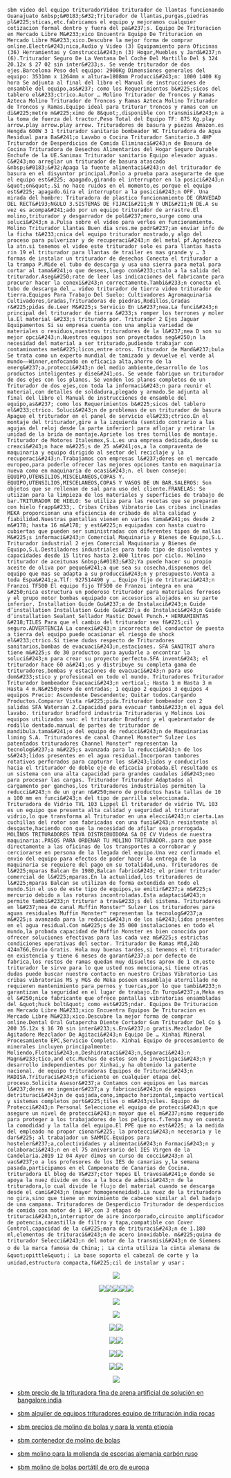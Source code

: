 
```
sbm video del equipo trituradorVideo triturador de llantas funcionando Guanajuato &nbsp;&#0183;&#32;Triturador de llantas,purgas,piedras pl&#225;sticas,etc.fabricamos el equipo y mejoramos cualquier cotizacion formal dentro y fuera del pa&#237;s. Equipo De Trituracion en Mercado Libre M&#233;xico Encuentra Equipo De Trituracion en Mercado Libre M&#233;xico.Descubre la mejor forma de comprar online.Electr&#243;nica,Audio y Video (3) Equipamiento para Oficinas (36) Herramientas y Construcci&#243;n (3) Hogar,Muebles y Jard&#237;n (6).Triturador Seguro De La Ventana Del Coche Del Martillo Del $ 324 20.12x $ 27 02 sin inter&#233;s. Se vende triturador de dos ejes.Barcelona Peso del equipo: 2900Kg Dimensiones generales del equipo: 3531mm x 1264mm x altura=1808mm Producci&#243;n: 1000 1400 Kg hora Se adjunta al final del libro el Manual de instrucciones de ensamble del equipo,as&#237; como los Requerimientos b&#225;sicos del tablero el&#233;ctrico.Autor … Molino Triturador de Troncos y Ramas Azteca Molino Triturador de Troncos y Ramas Azteca Molino Triturador de Troncos y Ramas.Equipo ideal para triturar troncos y ramas con un di&#225;metro m&#225;ximo de 8&quot;,disponible con transmisi&#243;n a la toma de fuerza del tractor.Peso Total del Equipo TF: 875 Kg.play arrow.play arrow.play arrow. Trituradores de basura y piezas Amazon.es Hengda 600W 3 1 triturador sanitario bombeador WC Trituradora de Agua Residual para Ba&#241;o Lavabo o Cocina Triturador Sanitario.3 4HP Triturador de Desperdicios de Comida Eliminaci&#243;n de Basura de Cocina Trituradora de Desechos Alimentarios del Hogar Seguro Durable Enchufe de la UE.Sanimax Triturador sanitario Equipo elevador aguas. C&#243;mo arreglar un triturador de basura atascado &nbsp;&#0183;&#32;Apaga la fuente alimentaci&#243;n del triturador de basura en el disyuntor principal.Ponlo a prueba para asegurarte de que el equipo est&#225; apagado,girando el interruptor en la posici&#243;n &quot;on&quot;.Si no hace ruidos en el momento,es porque el equipo est&#225; apagado.Gira el interruptor a la posici&#243;n OFF. Una mirada del hombre: Trituradora de plastico funcionamiento DE GRAVEDAD DEL RECT&#193;NGULO 3.SISTEMAS DE FIJACI&#211;N Y UNI&#211;N DE.A su vez es acompa&#241;ado por un equipo triturador de arrastre.El molino,triturador y desgarrador de pol&#237;mero,surge como una soluci&#243;n a.Pulsa sobre el video para verlos en funcionamiento. Molino Triturador Llantas Buen dia sres.me podr&#237;an enviar info de la ficha t&#233;cnica del equipo triturador mostrado,y algo del proceso para pulverizar y de recuperaci&#243;n del metal pf.Agradezco la atn.si tenemos el video este triturador solo es para llantas hasta rin 19 el triturador para llantas de trailer es mas grande y … 3 formas de instalar un triturador de desechos Conecta el triturador a la trampa P.Mide el tubo de descarga y usa una sierra para metal para cortar al tama&#241;o que desees,luego con&#233;ctalo a la salida del triturador.Aseg&#250;rate de leer las indicaciones del fabricante para procurar hacer la conexi&#243;n correctamente.Tambi&#233;n conecta el tubo de descarga del … video triturador de tierra video triturador de tierra.Equipos Para Trabajo Del Suelo: Cultivadores Agromaquinaria Cultivadores,Gradas,Trituradoras de piedras,Rodillos,Gradas r&#225;pidas de.Leer M&#225;s Servicio En L&#237;nea.La funci&#243;n principal del triturador de tierra &#233;s romper los terrones y moler la.El material &#233;s triturado por. Triturador 2 Ejes Jaguar Equipamentos Si su empresa cuenta con una amplia variedad de materiales o residuos,nuestros trituradores de la l&#237;nea D son su mejor opci&#243;n.Nuestros equipos son proyectados seg&#250;n la necesidad del material a ser triturado,pudiendo trabajar con contaminantes met&#225;licos,entre otros. Triturador de Mand&#237;bula Se trata como un experto mundial de tamizado y devuelve el verde al mundo——Winner,enfocando en eficacia alta,ahorro de la energ&#237;a,protecci&#243;n del medio ambiente,desarrollo de los productos inteligentes y dise&#241;os. Se vende fabrique un triturador de dos ejes con los planos. Se venden los planos completos de un Triturador de dos ejes,con toda la informaci&#243;n para reunir el material,con detalles de soldadura,plegado y armado.Se adjunta al final del libro el Manual de instrucciones de ensamble del equipo,as&#237; como los Requerimientos b&#225;sicos del tablero el&#233;ctrico. Soluci&#243;n de problemas de un triturador de basura Apague el triturador en el panel de servicio el&#233;ctrico.En el montaje del triturador,gire a la izquierda (sentido contrario a las agujas del reloj desde la parte inferior) para aflojar y retirar la unidad de la brida de montaje.Apriete los tres tornillos de montaje. Triturador de Motores Italesmex,S.L.es una empresa dedicada,desde su creaci&#243;n hace m&#225;s de 25 a&#241;os,a la compraventa de maquinaria y equipo dirigido al sector del reciclaje y la recuperaci&#243;n.Trabajamos con empresas l&#237;deres en el mercado europeo,para poderle ofrecer las mejores opciones tanto en maquinaria nueva como en maquinaria de ocasi&#243;n. el buen consejo: EQUIPO,UTENSILIOS,MISCELANEOS,COPAS Y. EQUIPO,UTENSILIOS,MISCELANEOS,COPAS Y VASOS DE UN BAR.SALEROS: Son objetos que se rellenan de sal para uso del cliente.FRANELAS: Se utiizan para la limpieza de los materiales y superficies de trabajo de bar.TRITURADOR DE HIELO: Se utiliza para las recetas que se preparan con hielo frapp&#233;. Cribas Cribas Vibratorio Las cribas inclinadas MEKA proporcionan una eficiencia de cribado de alta calidad y fiabilidad.Nuestras pantallas vienen en varios tama&#241;os desde 2 m&#178; hasta 16 m&#178; y est&#225;n equipadas con hasta cuatro cubiertas que pueden ser suministradas con diferentes tipos de mallas M&#225;s informaci&#243;n Comercial Maquinaria y Bienes de Equipo,S.L. Triturador industrial 2 ejes Comercial Maquinaria y Bienes de Equipo,S.L.Destiladores industriales para todo tipo de disolventes y capacidades desde 15 litros hasta 2.000 litros por ciclo. Molino triturador de aceitunas &nbsp;&#0183;&#32;Ya puede hacer su propio aceite de oliva por peque&#241;a que sea su cosecha,disponemos del equipo que mas se adapta a su producci&#243;n y presupuesto.Venta a toda Espa&#241;a.Tlf: 927514490 y … Equipo fijo de trituraci&#243;n Franzoi TF500 El equipo fijo TF500 de Franzoi integra en una &#250;nica estructura un poderoso triturador para materiales ferrosos y el grupo motor bombas equipado con accesorios alojados en su parte inferior. Installation Guide Gu&#237;a de Instalaci&#243;n Guide d’installation Installation Guide Gu&#237;a de Instalaci&#243;n Guide d’installation Sealant Sellador Mastic Dowel Punch.• HERRAMIENTAS &#218;TILES Para que el cambio del triturador sea f&#225;cil y seguro.ADVERTENCIA La conexi&#243;n incorrecta del conductor de puesta a tierra del equipo puede ocasionar el riesgo de shock el&#233;ctrico.Si tiene dudas respecto de Trituradores sanitarios,bombas de evacuaci&#243;n,estaciones. SFA SANITRIT ahora tiene m&#225;s de 30 productos para ayudarle a encontrar la soluci&#243;n para crear su proyecto perfecto.SFA invent&#243; el triturador hace 60 a&#241;os y distribuye su completa gama de trituradores,bombas y estaciones de evacuaci&#243;n para uso dom&#233;stico y profesional en todo el mundo. Trituradores Triturador Triturador bombeador Evacuaci&#243;n vertical; Hasta 1 m Hasta 3 m Hasta 4 m.N&#250;mero de entradas; 1 equipo 2 equipos 3 equipos 4 equipos Precio: Ascendente Descendente; Quitar todos.Cargando Productos.Comparar Vista r&#225;pida.Triturador bombeador con 2 salidas SFA Watersan 2.Capacidad para evacuar tambi&#233;n el agua del lavabo. triturador bradford industria Trituradoras y Molinos Los equipos utilizados son: el triturador Bradford y el quebrantador de rodillo dentado.manual de partes de triturador de mandibula.tama&#241;o del equipo de reducci&#243;n de Maquinarias liming S.A. Trituradores de canal Channel Monster™ Sulzer Los patentados trituradores Channel Monster™ representan la tecnolog&#237;a m&#225;s avanzada para la reducci&#243;n de los s&#243;lidos presentes en el agua residual.Incorporan tambores rotativos perforados para capturar los s&#243;lidos y conducirlos hacia el triturador de doble eje de eficacia probada.El resultado es un sistema con una alta capacidad para grandes caudales id&#243;neo para procesar las cargas. Triturador Triturador Adaptados al cargamento por ganchos,los trituradores industriales permiten la reducci&#243;n de un gran n&#250;mero de productos hasta tallas de 10 a 100 mm en funci&#243;n del tipo de parrilla seleccionada. Trituradora de Vidrio TVL 103 Lippel El triturador de vidrio TVL 103 es un equipo que presenta alta calidad y seguridad al triturar vidrio,lo que transforma al Triturador en una elecci&#243;n cierta.Las cuchillas del rotor son fabricadas con una fusi&#243;n resistente al desgaste,haciendo con que la necesidad de afilar sea prorrogada. MOLINOS TRITURADORES TEVA DISTRIBUIDORA SA DE CV Videos de nuestra maquinaria:.PASOS PARA ORDENAR TU MOLINO TRITURADOR..para que pase directamente a las oficinas de los transportes a corroborar y cerciorarse en persona de la llegada del equipo.Una vez confirmado el envio del equipo para efectos de poder hacer la entrega de la maquinaria se requiere del pago en su totalidad,una. Trituradores de l&#225;mparas Balcan En 1980,Balcan fabric&#243; el primer triturador comercial de l&#225;mparas.En la actualidad,los trituradores de l&#225;mparas Balcan se utilizan de forma extendida en todo el mundo.Sin el uso de este tipo de equipos,se emitir&#237;a m&#225;s mercurio debido a las roturas incontroladas.Esta adaptaci&#243;n permite tambi&#233;n triturar a trav&#233;s del sistema. Trituradores en l&#237;nea de canal Muffin Monster™ Sulzer Los trituradores para aguas residuales Muffin Monster™ representan la tecnolog&#237;a m&#225;s avanzada para la reducci&#243;n de los s&#243;lidos presentes en el agua residual.Con m&#225;s de 35 000 instalaciones en todo el mundo,la probada capacidad de Muffin Monster es bien conocida por ofrecer soluciones efectivas para las cada vez m&#225;s estrictas condiciones operativas del sector. Triturador De Ramas Mtd,24b 424m766,Envio Gratis. Hola muy buenas tardes,si tenemos el triturador en existencia y tiene 6 meses de garant&#237;a por defecto de fabrica,los restos de ramas quedan muy disueltos aprox de 1 cm,este triturador le sirve para lo que usted nos menciona,si tiene otras dudas puede buscar nuestro contacto en nuestro Cribas Vibratorio Las cribas vibratorias MS y MGS de Meka poseen ensamblaje atornillado no requieren mantenimiento para pernos y tuercas,por lo que tambi&#233;n garantizan la seguridad en el lugar de trabajo.En Turqu&#237;a,Meka es el &#250;nico fabricante que ofrece pantallas vibratorias ensambladas del &quot;huck bolt&quot; como est&#225;ndar. Equipos De Trituracion en Mercado Libre M&#233;xico Encuentra Equipos De Trituracion en Mercado Libre M&#233;xico.Descubre la mejor forma de comprar online.Dental Oral Gutapercha Diente Cortador Gum Triturador Del Co $ 200 35.12x $ 16 70 sin inter&#233;s.Env&#237;o gratis.Mezclador De Agitadore Mezclador De Agitaci&#243;n Equipo De … Xinhai Mineral Procesamiento EPC,Servicio Completo. Xinhai Equipo de procesamiento de minerales incluyen principalmente: Moliendo,Flotaci&#243;n,Deshidrataci&#243;n,Separaci&#243;n Magn&#233;tico,and etc.Muchas de estos son de investigaci&#243;n y desarrollo independientes por Xinhai,y ha obtenido la patente nacional. de equipo trituradoras Equipos de Trituraci&#243;n MADISA.Trituraci&#243;n eficiente en cualquier etapa del proceso.Solicita Asesor&#237;a Contamos con equipos en las marcas l&#237;deres en ingenier&#237;a y fabricaci&#243;n de equipos detrituraci&#243;n de quijada,cono,impacto horizontal,impacto vertical y sistemas completos port&#225;tiles o m&#243;viles. Equipo de Protecci&#243;n Personal Seleccione el equipo de protecci&#243;n que asegure un nivel de protecci&#243;n mayor que el m&#237;nimo requerido para proteger a los trabajadores de los peligros.f.Tenga muy en cuenta la comodidad y la talla del equipo.El PPE que no est&#225; a la medida del empleado no propor cionar&#225; la protecci&#243;n necesaria y le dar&#225; al trabajador un SAMMIC.Equipos para hosteler&#237;a,colectividades y alimentaci&#243;n Formaci&#243;n y colaboraci&#243;n en el 75 aniversario del IES Virgen de la Candelaria.2019 12 04 Ayer dimos un curso de cocci&#243;n al vac&#237;o a los profesores de los IES de canarias y,la semana pasada,participamos en el Campeonato de Canarias de Cocina. trituradora El blog de V&#237;ctor Yepes El travesa&#241;o donde se apoya la nuez divide en dos a la boca de admisi&#243;n de la trituradora,lo cual divide le flujo del material cuando se descarga desde el cami&#243;n (mayor homogeneneidad).La nuez de la trituradora no gira,sino que tiene un movimiento de cabeceo similar al del badajo de una campana. Trituradores de Desperdicio Triturador de desperdicios de comida con motor de 1 HP,con 3 etapas de trituraci&#243;n,interruptor de aire incorporado,circuito amplificador de potencia,canastilla de filtro y tapa,compatible con Cover Control,capacidad de la c&#225;mara de trituraci&#243;n de 1.180 ml,elementos de trituraci&#243;n de acero inoxidable. m&#225;quina de triturador Selecci&#243;n del motor de la transmisi&#243;n de Siemens o de la marca famosa de China;； La cinta utiliza la cinta alemana de &quot;opittle&quot;； La base soporta el cabezal de corte y la unidad,estructura compacta,f&#225;cil de instalar y usar； 
```

<div align="center">

<a href="https://es-crusher.shibang-china.com/github&k=sbm+video+del+equipo+triturador"><img src="https://static.shibang-china.com/es/crusher/logo.jpg"></a>

<a href="https://es-crusher.shibang-china.com/github&k=sbm+video+del+equipo+triturador"><img src="https://static.shibang-china.com/es/crusher/index.jpg"></a><a href="https://es-crusher.shibang-china.com/material.htmlgithub&k=sbm+video+del+equipo+triturador"><img src="https://static.shibang-china.com/es/crusher/material.jpg"></a><a href="https://es-crusher.shibang-china.com/application.htmlgithub&k=sbm+video+del+equipo+triturador"><img src="https://static.shibang-china.com/es/crusher/application.jpg"></a><a href="https://es-crusher.shibang-china.com/aboutus.htmlgithub&k=sbm+video+del+equipo+triturador"><img src="https://static.shibang-china.com/es/crusher/aboutus.jpg"></a><a href="https://es-crusher.shibang-china.com/contact.htmlgithub&k=sbm+video+del+equipo+triturador"><img src="https://static.shibang-china.com/es/crusher/contact.jpg"></a>

<a href="https://es-crusher.shibang-china.com/github&k=sbm+video+del+equipo+triturador"><img src="https://static.shibang-china.com/es/crusher/banner.jpg"></a>

<a href="https://swt.shibang-china.com/github&k=sbm+video+del+equipo+triturador"><img src="https://static.shibang-china.com/es/crusher/text.jpg"></a>

<a href="https://swt.shibang-china.com/github&k=sbm+video+del+equipo+triturador"><img src="https://static.shibang-china.com/es/crusher/chat.jpg"></a><a href="https://es-crusher.shibang-china.com/contact.htmlgithub&k=sbm+video+del+equipo+triturador"><img src="https://static.shibang-china.com/es/crusher/message.jpg"></a>

<a href="https://es-crusher.shibang-china.com/products/pe.htmlgithub&k=sbm+video+del+equipo+triturador"><img src="https://static.shibang-china.com/es/crusher/pe.jpg"></a><a href="https://es-crusher.shibang-china.com/products/pf.htmlgithub&k=sbm+video+del+equipo+triturador"><img src="https://static.shibang-china.com/es/crusher/pf.jpg"></a>

<a href="https://es-crusher.shibang-china.com/products/hpt.htmlgithub&k=sbm+video+del+equipo+triturador"><img src="https://static.shibang-china.com/es/crusher/hpt.jpg"></a><a href="https://es-crusher.shibang-china.com/products/vsi.htmlgithub&k=sbm+video+del+equipo+triturador"><img src="https://static.shibang-china.com/es/crusher/vsi.jpg"></a>

<a href="https://es-crusher.shibang-china.com/products/klv.htmlgithub&k=sbm+video+del+equipo+triturador"><img src="https://static.shibang-china.com/es/crusher/klv.jpg"></a><a href="https://es-crusher.shibang-china.com/products/portable.htmlgithub&k=sbm+video+del+equipo+triturador"><img src="https://static.shibang-china.com/es/crusher/portable.jpg"></a>

<a href="https://swt.shibang-china.com/github&k=sbm+video+del+equipo+triturador"><img src="https://static.shibang-china.com/es/crusher/case.jpg"></a>

</div>


* [sbm precio de la trituradora fina de arena artificial de solución en bangalore india](sbm%20precio%20de%20la%20trituradora%20fina%20de%20arena%20artificial%20de%20soluci%C3%B3n%20en%20bangalore%20india.md)

* [sbm alquiler de equipos trituradores equipo de trituración india rocas](sbm%20alquiler%20de%20equipos%20trituradores%20equipo%20de%20trituraci%C3%B3n%20india%20rocas.md)

* [sbm precios de molino de bolas y para la venta etiopía](sbm%20precios%20de%20molino%20de%20bolas%20y%20para%20la%20venta%20etiop%C3%ADa.md)

* [sbm contenedor de molino de bolas](sbm%20contenedor%20de%20molino%20de%20bolas.md)

* [sbm molino para la molienda de escorias alemania carbón ruso](sbm%20molino%20para%20la%20molienda%20de%20escorias%20alemania%20carb%C3%B3n%20ruso.md)

* [sbm molino de bolas portátil de oro de europa](sbm%20molino%20de%20bolas%20port%C3%A1til%20de%20oro%20de%20europa.md)